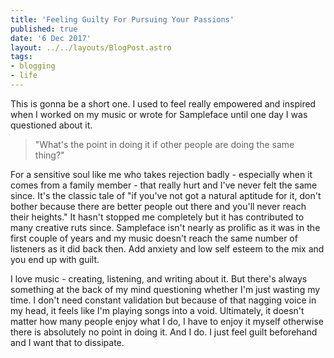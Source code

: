 ```yaml
---
title: 'Feeling Guilty For Pursuing Your Passions'
published: true
date: '6 Dec 2017'
layout: ../../layouts/BlogPost.astro
tags:
- blogging
- life
---
```


This is gonna be a short one. I used to feel really empowered and inspired when I worked on my music or wrote for Sampleface until one day I was questioned about it.

> "What's the point in doing it if other people are doing the same thing?"

For a sensitive soul like me who takes rejection badly - especially when it comes from a family member - that really hurt and I've never felt the same since. It's the classic tale of "if you've not got a natural aptitude for it, don't bother because there are better people out there and you'll never reach their heights." It hasn't stopped me completely but it has contributed to many creative ruts since. Sampleface isn't nearly as prolific as it was in the first couple of years and my music doesn't reach the same number of listeners as it did back then. Add anxiety and low self esteem to the mix and you end up with guilt.

I love music - creating, listening, and writing about it. But there's always something at the back of my mind questioning whether I'm just wasting my time. I don't need constant validation but because of that nagging voice in my head, it feels like I'm playing songs into a void. Ultimately, it doesn't matter how many people enjoy what I do, I have to enjoy it myself otherwise there is absolutely no point in doing it. And I do. I just feel guilt beforehand and I want that to dissipate.